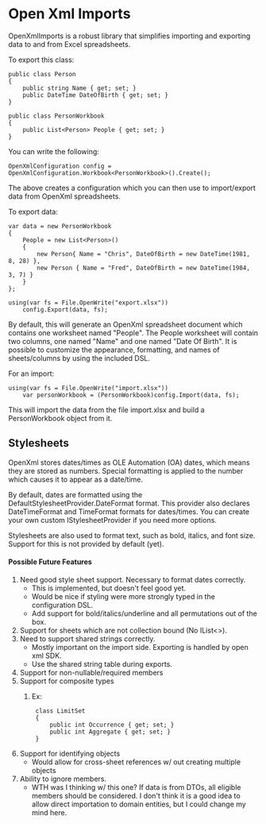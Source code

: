 Open Xml Imports
=================================================

OpenXmlImports is a robust library that simplifies importing and exporting data to and from Excel spreadsheets.

To export this class:

	public class Person
	{
		public string Name { get; set; }
		public DateTime DateOfBirth { get; set; }
	}

	public class PersonWorkbook
	{
		public List<Person> People { get; set; }
	}

You can write the following:

	OpenXmlConfiguration config = OpenXmlConfiguration.Workbook<PersonWorkbook>().Create();

The above creates a configuration which you can then use to import/export data from OpenXml spreadsheets.

To export data:

	var data = new PersonWorkbook
	{
		People = new List<Person>()
		{
			new Person{ Name = "Chris", DateOfBirth = new DateTime(1981, 8, 28) },
			new Person { Name = "Fred", DateOfBirth = new DateTime(1984, 3, 7) }
		}
	};

	using(var fs = File.OpenWrite("export.xlsx"))
		config.Export(data, fs);


By default, this will generate an OpenXml spreadsheet document which contains one worksheet named "People". The People worksheet will contain two columns, one named "Name" and one named "Date Of Birth". It is possible to customize the appearance, formatting, and names of sheets/columns by using the included DSL.

For an import:


	using(var fs = File.OpenWrite("import.xlsx"))
		var personWorkbook = (PersonWorkbook)config.Import(data, fs);

This will import the data from the file import.xlsx and build a PersonWorkbook object from it.


Stylesheets
--------------------------------------------------
OpenXml stores dates/times as OLE Automation (OA) dates, which means they are stored as numbers. Special formatting is applied to the number which causes it to appear as a date/time.

By default, dates are formatted using the DefaultStylesheetProvider.DateFormat format. This provider also declares DateTimeFormat and TimeFormat formats for dates/times. You can create your own custom IStylesheetProvider if you need more options.

Stylesheets are also used to format text, such as bold, italics, and font size. Support for this is not provided by default (yet).

#### Possible Future Features ####

1. Need good style sheet support. Necessary to format dates correctly.
	- This is implemented, but doesn't feel good yet.
	- Would be nice if styling were more strongly typed in the configuration DSL.
	- Add support for bold/italics/underline and all permutations out of the box.
2. Support for sheets which are not collection bound (No IList<>).
3. Need to support shared strings correctly.
	- Mostly important on the import side. Exporting is handled by open xml SDK.
	- Use the shared string table during exports.
4. Support for non-nullable/required members
5. Support for composite types
	1. Ex:

			class LimitSet
			{
				public int Occurrence { get; set; }
				public int Aggregate { get; set; }
			}
6. Support for identifying objects
	- Would allow for cross-sheet references w/ out creating multiple objects
7. Ability to ignore members.
	- WTH was I thinking w/ this one? If data is from DTOs, all eligible members should be considered. I don't think it is a good idea to allow direct importation to domain entities, but I could change my mind here.